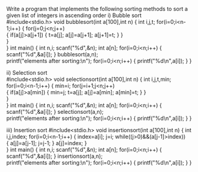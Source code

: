 Write a program that implements the following sorting methods to sort a given list of
integers in ascending order
i) Bubble sort  
#include<stdio.h>
void bubblesort(int a[100],int n)
{
       int i,j,t;
       for(i=0;i<n-1;i++)
       {
              for(j=0;j<n;j++)       
              {
                      if(a[j]>a[j+1])
                      {
                               t=a[j];
                               a[j]=a[j+1]; 
                               a[j+1]=t;
                       }
               }  
        }        
 }
int main()
{
       int n,i;
       scanf("%d",&n);
       int a[n];
       for(i=0;i<n;i++)
       {
                scanf("%d",&a[i]);
       }
       bubblesort(a,n);  
       printf("elements after sorting:\n");
       for(i=0;i<n;i++)
       {
                printf("%d\n",a[i]);
       }
}
     
  

ii) Selection sort  
#include<stdio.h>
void selectionsort(int a[100],int n)
{
       int i,j,t,min;
       for(i=0;i<n-1;i++)
       {
              min=i;
              for(j=i+1;j<n;j++)       
              {
                      if(a[j]>a[min])
                      {
                               min=j;
                               t=a[j];
                               a[j]=a[min]; 
                               a[min]=t;
                       }
               }  
        }        
 }
int main()
{
       int n,i;
       scanf("%d",&n);
       int a[n];
       for(i=0;i<n;i++)
       {
                scanf("%d",&a[i]);
       }
       selectionsort(a,n);  
       printf("elements after sorting:\n");
       for(i=0;i<n;i++)
       {
                printf("%d\n",a[i]);
       }
}


iii) Insertion sort
#include<stdio.h>
void insertionsort(int a[100],int n)
{
       int i,j,index;
       for(i=0;i<n-1;i++)
       {
              index=a[i];
              j=i;
              while((j>0)&&(a[j-1]>index))      
              {
                      a[j]=a[j-1]; 
                      j=j-1;
               } 
               a[j]=index; 
        }        
 }
int main()
{
       int n,i;
       scanf("%d",&n);
       int a[n];
       for(i=0;i<n;i++)
       {
                scanf("%d",&a[i]);
       }
       insertionsort(a,n);  
       printf("elements after sorting:\n");
       for(i=0;i<n;i++)
       {
                printf("%d\n",a[i]);
       }
}
  






